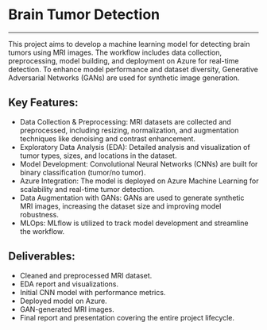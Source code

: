 # Brain Tumor Detection
---
This project aims to develop a machine learning model for detecting brain tumors using MRI images. The workflow includes data collection, preprocessing, model building, and deployment on Azure for real-time detection. To enhance model performance and dataset diversity, Generative Adversarial Networks (GANs) are used for synthetic image generation.

## Key Features:
* Data Collection & Preprocessing: MRI datasets are collected and preprocessed, including resizing, normalization, and augmentation techniques like denoising and contrast enhancement.
* Exploratory Data Analysis (EDA): Detailed analysis and visualization of tumor types, sizes, and locations in the dataset.
* Model Development: Convolutional Neural Networks (CNNs) are built for binary classification (tumor/no tumor).
* Azure Integration: The model is deployed on Azure Machine Learning for scalability and real-time tumor detection.
* Data Augmentation with GANs: GANs are used to generate synthetic MRI images, increasing the dataset size and improving model robustness.
* MLOps: MLflow is utilized to track model development and streamline the workflow.
## Deliverables:
* Cleaned and preprocessed MRI dataset.
* EDA report and visualizations.
* Initial CNN model with performance metrics.
* Deployed model on Azure.
* GAN-generated MRI images.
* Final report and presentation covering the entire project lifecycle.
